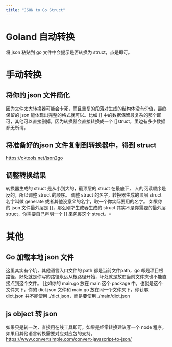 ```yaml
---
title: "JSON to Go Struct"
---
```



# Goland 自动转换

将 json 粘贴到 go 文件中会提示是否转换为 struct，点是即可。

# 手动转换

## 将你的 json 文件简化

因为文件太大转换器可能会卡死，而且重复的段落对生成的结构体没有价值，最终保留的 json 能体现出完整的格式就可以。比如 \[] 中的数据保留最复杂的那个即可，其他可以直接删掉，因为转换器会直接转换成一个 \[]struct，里边有多少数据都无所谓。

## 将准备好的json 文件复制到转换器中，得到 struct

<https://oktools.net/json2go>

## 调整转换结果

转换器生成的 struct 是从小到大的，最顶层的 struct 在最底下， 人的阅读顺序是反的，所以调整 struct 的顺序。
调整 struct 的名字，转换器生成的顶层 struct 名字叫做 generate 或者其他没意义的名字，取一个你实际要用的名字。
如果你的 json 文件最外层是 \[]，那么刚才生成器生成的 struct 其实不是你需要的最外层 struct，你需要自己声明一个 \[] 来包裹这个 struct。=

# 其他

## Go 加载本地 json 文件

这里其实有个坑，其他语言入口文件的 path 都是当前文件path，go 却是项目根路径，好处就是你写的路径永远从根路径开始，坏处就是放在当前文件夹也不能直接点到这个文件。
比如你的 main.go 放在 main 这个 package 中，也就是这个文件夹下，你的 dict.json 文件和 main.go 放在同一个文件夹下，你获取 dict.json 并不能使用 ./dict.json，而是要使用 ./main/dict.json

## js object 转 json

如果只是转一次，直接用在线工具即可，如果是经常转换建议写一个 node 程序，如果用其他语言转换需要对应对应包的支持。
<https://www.convertsimple.com/convert-javascript-to-json/>
